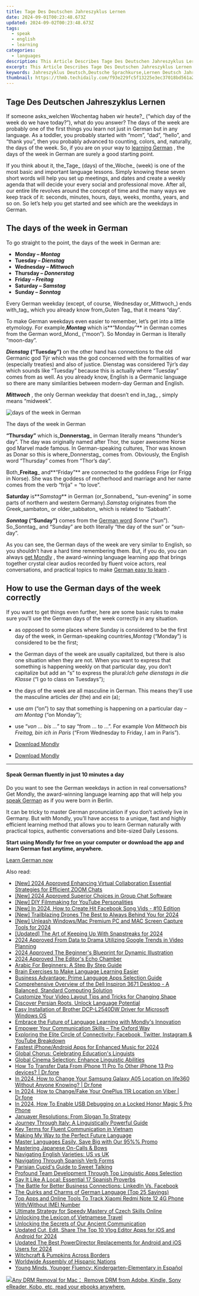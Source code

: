 ```yaml
---
title: Tage Des Deutschen Jahreszyklus Lernen
date: 2024-09-01T00:23:48.673Z
updated: 2024-09-02T00:23:48.673Z
tags:
  - speak
  - english
  - learning
categories:
  - languages
description: This Article Describes Tage Des Deutschen Jahreszyklus Lernen
excerpt: This Article Describes Tage Des Deutschen Jahreszyklus Lernen
keywords: Jahreszyklus Deutsch,Deutsche Sprachkurse,Lernen Deutsch Jahresanleitung,Jahresplan Deutsch Sprachförderung,Deutsche Kulturjahreslaufbahn,Langzeitdeutschlernen Strategien,Jahresdurchlauf Deutsch Sprachentwicklung
thumbnail: https://thmb.techidaily.com/f93e229fc5f13225e3ec37018bd561a2847508d52fab174783650da2991d3824.jpg
---
```


## Tage Des Deutschen Jahreszyklus Lernen

 If someone asks_welchen Wochentag haben wir heute?_ (“which day of the week do we have today?”), what do you answer? The days of the week are probably one of the first things you learn not just in German but in any language. As a toddler, you probably started with “mom”, “dad”, “hello”, and “thank you”, then you probably advanced to counting, colors, and, naturally, the days of the week. So, if you are on your way to [learning German](https://shop.mondly.com/affiliate.php?ACCOUNT=ATISTUDI&AFFILIATE=108875&PATH=https://www.mondly.com?AFFILIATE=108875) , the days of the week in German are surely a good starting point.

 If you think about it, the_Tage_ (days) of the_Woche_ (week) is one of the most basic and important language lessons. Simply knowing these seven short words will help you set up meetings, and dates and create a weekly agenda that will decide your every social and professional move. After all, our entire life revolves around the concept of time and the many ways we keep track of it: seconds, minutes, hours, days, weeks, months, years, and so on. So let’s help you get started and see which are the weekdays in German.

## The days of the week in German

To go straight to the point, the days of the week in German are:

* **Monday – _Montag_**
* **Tuesday – _Dienstag_**
* **Wednesday – _Mittwoch_**
* **Thursday – _Donnerstag_**
* **Friday – _Freitag_**
* **Saturday – _Samstag_**
* **Sunday – _Sonntag_**

 Every German weekday (except, of course, Wednesday or_Mittwoch_) ends with_tag_ which you already know from_Guten Tag_ that it means “day”.

 To make German weekdays even easier to remember, let’s get into a little etymology. For example,_**Montag**_ which is**“Monday”** in German comes from the German word_Mond_ (“moon”). So Monday in German is literally “moon-day”.

_**Dienstag**_ **(“Tuesday”)** on the other hand has connections to the old Germanic god Týr which was the god concerned with the formalities of war (especially treaties) and also of justice. Dienstag was considered Týr’s day which sounds like “Tuesday” because this is actually where “Tuesday” comes from as well. As you already know, English is a Germanic language so there are many similarities between modern-day German and English.

_**Mittwoch**_ , the only German weekday that doesn’t end in_tag_ , simply means “midweek”.

![days of the week in German](https://edge.mondly.com/blog/wp-content/uploads/2020/08/days-of-the-week-in-german-960x960.jpg "Learn The Days Of The Week In German 2")

 The days of the week in German

**“Thursday”** which is_**Donnerstag**_ in German literally means “thunder’s day”. The day was originally named after Thor, the super awesome Norse god Marvel made famous. In German-speaking cultures, Thor was known as Donar so this is where_Donnerstag_ comes from. Obviously, the English word “Thursday” comes from “Thor’s day”.

 Both_**Freitag**_ and**“Friday”** are connected to the goddess Frige (or Frigg in Norse). She was the goddess of motherhood and marriage and her name comes from the verb “fríja” = “to love”.

**Saturday** is**_Samstag_** in German (or_Sonnabend_ “sun-evening” in some parts of northern and western Germany)._Samstag_ originates from the Greek_sambaton_ or older_sabbaton_ which is related to “Sabbath”.

**_Sonntag_ (“Sunday”)** comes from the [German word](https://shop.mondly.com/affiliate.php?ACCOUNT=ATISTUDI&AFFILIATE=108875&PATH=https://www.mondly.com?AFFILIATE=108875) _Sonne_ (“sun”). So_Sonntag_ and “Sunday” are both literally “the day of the sun” or “sun-day”.

 As you can see, the German days of the week are very similar to English, so you shouldn’t have a hard time remembering them. But, if you do, you can always [get Mondly](https://app.adjust.io/5ixfg4k?campaign=blog-post-id-5415&fallback=https%3A%2F%2Fapp.mondly.com?avangate%5Fsrc=blog-post-id-5415?mother%5Flang=en%5Fus?target%5Flang=de&redirect%5Fandroid=https%3A%2F%2Fplay.google.com%2Fstore%2Fapps%2Fdetails%3Fid%3Dcom.atistudios.mondly.languages&redirect%5Fios=https%3A%2F%2Fitunes.apple.com%2Fapp%2Fid987873536&redirect%5Fmacos=https%3A%2F%2Fapp.mondly.com?avangate%5Fsrc=blog-post-id-5415?mother%5Flang=en%5Fus?target%5Flang=de) , the award-winning language learning app that brings together crystal clear audios recorded by fluent voice actors, real conversations, and practical topics to make [German easy to learn](https://app.adjust.io/5ixfg4k?campaign=blog-post-id-5415&fallback=https%3A%2F%2Fapp.mondly.com?avangate%5Fsrc=blog-post-id-5415?mother%5Flang=en%5Fus?target%5Flang=de&redirect%5Fandroid=https%3A%2F%2Fplay.google.com%2Fstore%2Fapps%2Fdetails%3Fid%3Dcom.atistudios.mondly.languages&redirect%5Fios=https%3A%2F%2Fitunes.apple.com%2Fapp%2Fid987873536&redirect%5Fmacos=https%3A%2F%2Fapp.mondly.com?avangate%5Fsrc=blog-post-id-5415?mother%5Flang=en%5Fus?target%5Flang=de) .

## How to use the German days of the week correctly

 If you want to get things even further, here are some basic rules to make sure you’ll use the German days of the week correctly in any situation.

* as opposed to some places where Sunday is considered to be the first day of the week, in German-speaking countries,_Montag_ (“Monday”) is considered to be the first;
* the German days of the week are usually capitalized, but there is also one situation when they are not. When you want to express that something is happening weekly on that particular day, you don’t capitalize but add an “s” to express the plural:_Ich gehe dienstags in die Klasse_ (“I go to class on Tuesdays”);
* the days of the week are all masculine in German. This means they’ll use the masculine articles _der_ (the) and _ein_ (a);
* use _am_ (“on”) to say that something is happening on a particular day – _am Montag_ (“on Monday”);
* use “_von … bis …”_ to say “from … to …”. For example _Von Mittwoch bis Freitag, bin ich in Paris_ (“From Wednesday to Friday, I am in Paris”).

* [Download Mondly](https://www.facebook.com/sharer/sharer.php?u=https%3A%2F%2Fwww.mondly.com%2Fblog%2Fdays-of-the-week-in-german%2F&t=Learn+the+Days+of+the+Week+in+German "Share on Facebook")
* [Download Mondly](https://shop.mondly.com/affiliate.php?ACCOUNT=ATISTUDI&AFFILIATE=108875&PATH=https://www.mondly.com?AFFILIATE=108875)

---

#### Speak German fluently in just 10 minutes a day

 Do you want to see the German weekdays in action in real conversations? Get Mondly, the award-winning language learning app that will help you [speak German](https://shop.mondly.com/affiliate.php?ACCOUNT=ATISTUDI&AFFILIATE=108875&PATH=https://www.mondly.com?AFFILIATE=108875) as if you were born in Berlin.

 It can be tricky to master German pronunciation if you don’t actively live in Germany. But with Mondly, you’ll have access to a unique, fast and highly efficient learning method that allows you to learn German naturally with practical topics, authentic conversations and bite-sized Daily Lessons.

 **Start using Mondly for free on your computer or download the app and learn German fast anytime, anywhere.**

[Learn German now](https://adjt.mondly.com/5ixfg4k?campaign=blog-post-id-5415&fallback=https%3A%2F%2Fapp.mondly.com%3Futm%5Fmedium%3Dblog%5Fblog-post-id-5415%26utm%5Fsource%3Dblog-post-id-5415&redirect%5Fmacos=https%3A%2F%2Fapp.mondly.com%3Futm%5Fmedium%3Dblog%5Fblog-post-id-5415%26utm%5Fsource%3Dblog-post-id-5415&redirect%5Fandroid=https%3A%2F%2Fplay.google.com%2Fstore%2Fapps%2Fdetails%3Fid%3Dcom.atistudios.mondly.languages%3Futm%5Fmedium%3Dblog%5Fblog-post-id-5415%26utm%5Fsource%3Dblog-post-id-5415&redirect%5Fios=https%3A%2F%2Fapps.apple.com%2Fapp%2Fapple-store%2Fid987873536%3Fpt%3D78954800%26ct%3Dblog-post-id-5415%26mt%3D8 "Learn German now")

<ins class="adsbygoogle"
     style="display:block"
     data-ad-format="autorelaxed"
     data-ad-client="ca-pub-7571918770474297"
     data-ad-slot="1223367746"></ins>



<ins class="adsbygoogle"
     style="display:block"
     data-ad-client="ca-pub-7571918770474297"
     data-ad-slot="8358498916"
     data-ad-format="auto"
     data-full-width-responsive="true"></ins>

<span class="atpl-alsoreadstyle">Also read:</span>
<div><ul>
<li><a href="https://screen-capture.techidaily.com/new-2024-approved-enhancing-virtual-collaboration-essential-strategies-for-efficient-zoom-chats/"><u>[New] 2024 Approved  Enhancing Virtual Collaboration  Essential Strategies for Efficient ZOOM Chats</u></a></li>
<li><a href="https://screen-recording.techidaily.com/new-2024-approved-superior-choices-in-group-chat-software/"><u>[New] 2024 Approved  Superior Choices in Group Chat Software</u></a></li>
<li><a href="https://youtube-clips.techidaily.com/new-diy-filmmaking-for-youtube-personalities/"><u>[New] DIY Filmmaking for YouTube Personalities</u></a></li>
<li><a href="https://facebook-video-content.techidaily.com/new-in-2024-how-to-create-hit-facebook-song-vids-10-edition/"><u>[New] In 2024, How to Create Hit Facebook Song Vids - #10 Edition</u></a></li>
<li><a href="https://fox-helps.techidaily.com/new-trailblazing-drones-the-best-to-always-behind-you-for-2024/"><u>[New] Trailblazing Drones  The Best to Always Behind You for 2024</u></a></li>
<li><a href="https://desktop-recording.techidaily.com/new-unleash-windowsmac-premium-pc-and-mac-screen-capture-tools-for-2024/"><u>[New] Unleash Windows/Mac  Premium PC and MAC Screen Capture Tools for 2024</u></a></li>
<li><a href="https://snapchat-videos.techidaily.com/updated-the-art-of-keeping-up-with-snapstreaks-for-2024/"><u>[Updated] The Art of Keeping Up With Snapstreaks for 2024</u></a></li>
<li><a href="https://youtube-blog.techidaily.com/approved-from-data-to-drama-utilizing-google-trends-in-video-planning/"><u>2024 Approved  From Data to Drama  Utilizing Google Trends in Video Planning</u></a></li>
<li><a href="https://some-approaches.techidaily.com/2024-approved-the-beginners-blueprint-for-dynamic-illustration/"><u>2024 Approved  The Beginner's Blueprint for Dynamic Illustration</u></a></li>
<li><a href="https://some-tips.techidaily.com/2024-approved-the-editors-echo-chamber/"><u>2024 Approved  The Editor's Echo Chamber</u></a></li>
<li><a href="https://mondly-stories.techidaily.com/arabic-for-beginners-a-step-by-step-guide/"><u>Arabic For Beginners: A Step By Step Guide</u></a></li>
<li><a href="https://mondly-stories.techidaily.com/brain-exercises-to-make-language-learning-easier/"><u>Brain Exercises to Make Language Learning Easier</u></a></li>
<li><a href="https://mondly-stories.techidaily.com/business-advantage-prime-language-apps-selection-guide/"><u>Business Advantage: Prime Language Apps Selection Guide</u></a></li>
<li><a href="https://buynow-info.techidaily.com/comprehensive-overview-of-the-dell-inspiron-3671-desktop-a-balanced-standard-computing-solution/"><u>Comprehensive Overview of the Dell Inspiron 3671 Desktop - A Balanced, Standard Computing Solution</u></a></li>
<li><a href="https://ai-vdieo-software.techidaily.com/customize-your-video-layout-tips-and-tricks-for-changing-shape/"><u>Customize Your Video Layout Tips and Tricks for Changing Shape</u></a></li>
<li><a href="https://mondly-stories.techidaily.com/discover-persian-roots-unlock-language-potential/"><u>Discover Persian Roots, Unlock Language Potential</u></a></li>
<li><a href="https://win-dash.techidaily.com/easy-installation-of-brother-dcp-l2540dw-driver-for-microsoft-windows-os/"><u>Easy Installation of Brother DCP-L2540DW Driver for Microsoft Windows OS</u></a></li>
<li><a href="https://mondly-stories.techidaily.com/embrace-the-future-of-language-learning-with-mondlys-innovation/"><u>Embrace the Future of Language Learning with Mondly's Innovation</u></a></li>
<li><a href="https://mondly-stories.techidaily.com/empower-your-communication-skills-the-oxford-way/"><u>Empower Your Communication Skills – The Oxford Way</u></a></li>
<li><a href="https://win-forum.techidaily.com/exploring-the-elite-circle-of-connectivity-facebook-twitter-instagram-and-youtube-breakdown/"><u>Exploring the Elite Circle of Connectivity: Facebook, Twitter, Instagram & YouTube Breakdown</u></a></li>
<li><a href="https://some-techniques.techidaily.com/fastest-iphoneandroid-apps-for-enhanced-music-for-2024/"><u>Fastest iPhone/Android Apps for Enhanced Music for 2024</u></a></li>
<li><a href="https://mondly-stories.techidaily.com/global-chorus-celebrating-educations-linguists/"><u>Global Chorus: Celebrating Education's Linguists</u></a></li>
<li><a href="https://mondly-stories.techidaily.com/global-cinema-selection-enhance-linguistic-abilities/"><u>Global Cinema Selection: Enhance Linguistic Abilities</u></a></li>
<li><a href="https://blog-min.techidaily.com/how-to-transfer-data-from-iphone-11-pro-to-other-iphone-13-pro-devices-drfone-by-drfone-transfer-data-from-ios-transfer-data-from-ios/"><u>How To Transfer Data From iPhone 11 Pro To Other iPhone 13 Pro devices? | Dr.fone</u></a></li>
<li><a href="https://location-social.techidaily.com/in-2024-how-to-change-your-samsung-galaxy-a05-location-on-life360-without-anyone-knowing-drfone-by-drfone-virtual-android/"><u>In 2024, How to Change Your Samsung Galaxy A05 Location on life360 Without Anyone Knowing? | Dr.fone</u></a></li>
<li><a href="https://location-social.techidaily.com/in-2024-how-to-changefake-your-oneplus-11r-location-on-viber-drfone-by-drfone-virtual-android/"><u>In 2024, How to Change/Fake Your OnePlus 11R Location on Viber | Dr.fone</u></a></li>
<li><a href="https://unlock-android.techidaily.com/in-2024-how-to-enable-usb-debugging-on-a-locked-honor-magic-5-pro-phone-by-drfone-android/"><u>In 2024, How To Enable USB Debugging on a Locked Honor Magic 5 Pro Phone</u></a></li>
<li><a href="https://mondly-stories.techidaily.com/januayer-resolutions-from-slogan-to-strategy/"><u>Januayer Resolutions: From Slogan To Strategy</u></a></li>
<li><a href="https://mondly-stories.techidaily.com/journey-through-italy-a-linguistically-powerful-guide/"><u>Journey Through Italy: A Linguistically Powerful Guide</u></a></li>
<li><a href="https://mondly-stories.techidaily.com/key-terms-for-fluent-communication-in-vietnam/"><u>Key Terms for Fluent Communication in Vietnam</u></a></li>
<li><a href="https://mondly-stories.techidaily.com/making-my-way-to-the-perfect-future-language/"><u>Making My Way to the Perfect Future Language</u></a></li>
<li><a href="https://mondly-stories.techidaily.com/master-languages-easily-save-big-with-our-95-promo/"><u>Master Languages Easily, Save Big with Our 95%% Promo</u></a></li>
<li><a href="https://mondly-stories.techidaily.com/mastering-japanese-on-calls-and-bows/"><u>Mastering Japanese On-Calls & Bows</u></a></li>
<li><a href="https://mondly-stories.techidaily.com/navigating-english-varieties-us-vs-uk/"><u>Navigating English Varieties: US vs UK</u></a></li>
<li><a href="https://mondly-stories.techidaily.com/navigating-through-spanish-verb-forms/"><u>Navigating Through Spanish Verb Forms</u></a></li>
<li><a href="https://mondly-stories.techidaily.com/parisian-cupids-guide-to-sweet-talking/"><u>Parisian Cupid's Guide to Sweet Talking</u></a></li>
<li><a href="https://mondly-stories.techidaily.com/profound-team-development-through-top-linguistic-apps-selection/"><u>Profound Team Development Through Top Linguistic Apps Selection</u></a></li>
<li><a href="https://mondly-stories.techidaily.com/say-it-like-a-local-essential-17-spanish-proverbs/"><u>Say It Like A Local: Essential 17 Spanish Proverbs</u></a></li>
<li><a href="https://facebook.techidaily.com/the-battle-for-better-business-connections-linkedin-vs-facebook/"><u>The Battle for Better Business Connections: LinkedIn Vs. Facebook</u></a></li>
<li><a href="https://mondly-stories.techidaily.com/the-quirks-and-charms-of-german-language-top-25-sayings/"><u>The Quirks and Charms of German Language (Top 25 Sayings)</u></a></li>
<li><a href="https://unlock-android.techidaily.com/top-apps-and-online-tools-to-track-xiaomi-redmi-note-12-4g-phone-withwithout-imei-number-by-drfone-android/"><u>Top Apps and Online Tools To Track Xiaomi Redmi Note 12 4G Phone With/Without IMEI Number</u></a></li>
<li><a href="https://mondly-stories.techidaily.com/ultimate-strategy-for-speedy-mastery-of-czech-skills-online/"><u>Ultimate Strategy for Speedy Mastery of Czech Skills Online</u></a></li>
<li><a href="https://mondly-stories.techidaily.com/unlocking-the-lexicon-of-vietnamese-travel/"><u>Unlocking the Lexicon of Vietnamese Travel</u></a></li>
<li><a href="https://mondly-stories.techidaily.com/unlocking-the-secrets-of-our-ancient-communication/"><u>Unlocking the Secrets of Our Ancient Communication</u></a></li>
<li><a href="https://ai-video-tools.techidaily.com/updated-cut-edit-share-the-top-10-vlog-editor-apps-for-ios-and-android-for-2024/"><u>Updated Cut, Edit, Share The Top 10 Vlog Editor Apps for iOS and Android for 2024</u></a></li>
<li><a href="https://video-content-creator.techidaily.com/updated-the-best-powerdirector-replacements-for-android-and-ios-users-for-2024/"><u>Updated The Best PowerDirector Replacements for Android and iOS Users for 2024</u></a></li>
<li><a href="https://mondly-stories.techidaily.com/witchcraft-and-pumpkins-across-borders/"><u>Witchcraft & Pumpkins Across Borders</u></a></li>
<li><a href="https://mondly-stories.techidaily.com/worldwide-assembly-of-hispanic-nations/"><u>Worldwide Assembly of Hispanic Nations</u></a></li>
<li><a href="https://mondly-stories.techidaily.com/young-minds-younger-fluency-kindergarten-elementary-in-espanol/"><u>Young Minds, Younger Fluency: Kindergarten-Elementary in Español</u></a></li>
</ul></div>

<!-- affiliate ads begin -->
<a href="https://secure.2checkout.com/order/checkout.php?PRODS=4600114&QTY=1&AFFILIATE=108875&CART=1"><img src="https://www.epubor.com/images/drm-removal-feature2.png" border="0">Any DRM Removal for Mac： Remove DRM from Adobe, Kindle, Sony eReader, Kobo, etc, read your ebooks anywhere.</a>
<!-- affiliate ads end -->